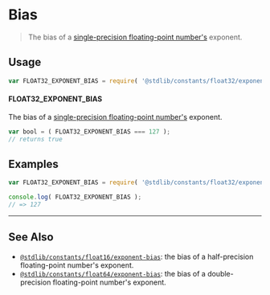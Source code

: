 <!--

@license Apache-2.0

Copyright (c) 2018 The Stdlib Authors.

Licensed under the Apache License, Version 2.0 (the "License");
you may not use this file except in compliance with the License.
You may obtain a copy of the License at

   http://www.apache.org/licenses/LICENSE-2.0

Unless required by applicable law or agreed to in writing, software
distributed under the License is distributed on an "AS IS" BASIS,
WITHOUT WARRANTIES OR CONDITIONS OF ANY KIND, either express or implied.
See the License for the specific language governing permissions and
limitations under the License.

-->

# Bias

> The bias of a [single-precision floating-point number's][ieee754] exponent.

<section class="usage">

## Usage

```javascript
var FLOAT32_EXPONENT_BIAS = require( '@stdlib/constants/float32/exponent-bias' );
```

#### FLOAT32_EXPONENT_BIAS

The bias of a [single-precision floating-point number's][ieee754] exponent.

```javascript
var bool = ( FLOAT32_EXPONENT_BIAS === 127 );
// returns true
```

</section>

<!-- /.usage -->

<section class="examples">

## Examples

<!-- TODO: better example -->

<!-- eslint no-undef: "error" -->

```javascript
var FLOAT32_EXPONENT_BIAS = require( '@stdlib/constants/float32/exponent-bias' );

console.log( FLOAT32_EXPONENT_BIAS );
// => 127
```

</section>

<!-- /.examples -->

<!-- Section for related `stdlib` packages. Do not manually edit this section, as it is automatically populated. -->

<section class="related">

* * *

## See Also

-   [`@stdlib/constants/float16/exponent-bias`][@stdlib/constants/float16/exponent-bias]: the bias of a half-precision floating-point number's exponent.
-   [`@stdlib/constants/float64/exponent-bias`][@stdlib/constants/float64/exponent-bias]: the bias of a double-precision floating-point number's exponent.

</section>

<!-- /.related -->

<!-- Section for all links. Make sure to keep an empty line after the `section` element and another before the `/section` close. -->

<section class="links">

[ieee754]: https://en.wikipedia.org/wiki/IEEE_754-1985

<!-- <related-links> -->

[@stdlib/constants/float16/exponent-bias]: https://github.com/stdlib-js/stdlib/tree/develop/lib/node_modules/%40stdlib/constants/float16/exponent-bias

[@stdlib/constants/float64/exponent-bias]: https://github.com/stdlib-js/stdlib/tree/develop/lib/node_modules/%40stdlib/constants/float64/exponent-bias

<!-- </related-links> -->

</section>

<!-- /.links -->
